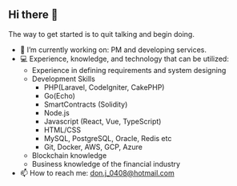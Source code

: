 ## Hi there 👋

The way to get started is to quit talking and begin doing.

- 🔭 I’m currently working on: PM and developing services.
- 💻 Experience, knowledge, and technology that can be utilized: 
  - Experience in defining requirements and system designing
  - Development Skills
    - PHP(Laravel, CodeIgniter, CakePHP)
    - Go(Echo)
    - SmartContracts (Solidity)
    - Node.js
    - Javascript (React, Vue, TypeScript)
    - HTML/CSS
    - MySQL, PostgreSQL, Oracle, Redis etc
    - Git, Docker, AWS, GCP, Azure
  - Blockchain knowledge
  - Business knowledge of the financial industry
- 📫 How to reach me: don.j_0408@hotmail.com
